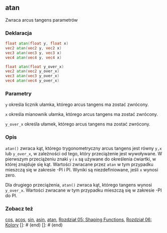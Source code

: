 ## atan
Zwraca arcus tangens parametrów

### Deklaracja
```glsl
float atan(float y, float x)
vec2 atan(vec2 y, vec2 x)
vec3 atan(vec3 y, vec3 x)
vec4 atan(vec4 y, vec4 x)

float atan(float y_over_x)
vec2 atan(vec2 y_over_x)
vec3 atan(vec3 y_over_x)
vec4 atan(vec4 y_over_x)
```

### Parametry
```y``` określa licznik ułamka, którego arcus tangens ma zostać zwrócony.

```x``` określa mianownik ułamka, którego arcus tangens ma zostać zwrócony.

```y_over_x``` określa ułamek, którego arcus tangens ma zostać zwrócony.

### Opis
```atan()``` zwraca kąt, którego trygonometryczny arcus tangens jest równy ```y,x``` lub ```y_over_x```, w zależności od tego, który przeciążenie jest wywoływane. W pierwszym przeciążeniu znaki ```y``` i ```x``` są używane do określenia ćwiartki, w której znajduje się kąt. Wartości zwracane przez ```atan``` w tym przypadku mieszczą się w zakresie -PI i PI. Wyniki są niezdefiniowane, jeśli ```x``` wynosi zero.

Dla drugiego przeciążenia, ```atan()``` zwraca kąt, którego tangens wynosi ```y_over_x```. Wartości zwracane w tym przypadku mieszczą się w zakresie -PI do PI.

### Zobacz też
[cos](/glossary/?lan=pl&search=cos), [acos](/glossary/?lan=pl&search=acos), [sin](/glossary/?lan=pl&search=sin), [asin](/glossary/?lan=pl&search=asin), [atan](/glossary/?lan=pl&search=atan), [Rozdział 05: Shaping Functions](/05/), [Rozdział 06: Kolory](/06/)
[]: # (end)
[]: # (end)